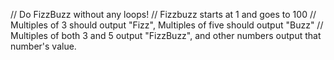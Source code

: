 // Do FizzBuzz without any loops!
// Fizzbuzz starts at 1 and goes to 100
// Multiples of 3 should output "Fizz", Multiples of five should output "Buzz"
// Multiples of both 3 and 5 output "FizzBuzz", and other numbers output that number's value.
